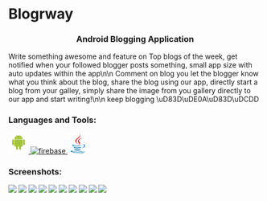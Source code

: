 # Blogrway

<h3 align="center">Android Blogging Application</h3>

Write something awesome and feature on Top blogs of the week, get notified when your followed blogger posts something, small app size with auto updates within the app\n\n Comment on blog you let the blogger know what you think about the blog, share the blog using our app, directly start a blog from your galley, simply share the image from you gallery directly to our app and start writing!\n\n
keep blogging \uD83D\uDE0A\uD83D\uDCDD

<h3 align="left">Languages and Tools:</h3>
<p align="left"> <a href="https://developer.android.com" target="_blank" rel="noreferrer"> <img src="https://raw.githubusercontent.com/devicons/devicon/master/icons/android/android-original-wordmark.svg" alt="android" width="40" height="40"/> </a> <a href="https://firebase.google.com/" target="_blank" rel="noreferrer"> <img src="https://www.vectorlogo.zone/logos/firebase/firebase-icon.svg" alt="firebase" width="40" height="40"/> </a> <a href="https://www.java.com" target="_blank" rel="noreferrer"> <img src="https://raw.githubusercontent.com/devicons/devicon/master/icons/java/java-original.svg" alt="java" width="40" height="40"/> </a> </p>

<h3 align="left">Screenshots:</h3>
<p float="left">
<img src="https://i.postimg.cc/1RLXkydD/splash.png" width="200" /> <img src="https://i.postimg.cc/MGKp7HcJ/login.png" width="200" /> 
<img src="https://i.postimg.cc/PfLNVCSt/regis.png" width="200" />
<img src="https://i.postimg.cc/25c82Yvb/blogs.png" width="200" />
<img src="https://i.postimg.cc/85cg5r7s/addblog.png" width="200" />
<img src="https://i.postimg.cc/xTM8YWrh/ideas.png" width="200" />
<img src="https://i.postimg.cc/0Q4RJ2Sn/add-ideas.png" width="200" />
<img src="https://i.postimg.cc/WzJRmL6v/screden-3.png" width="200" />
<img src="https://i.postimg.cc/Cx01KmS1/profile.png" width="200" />
<img src="https://i.postimg.cc/cLGWmHb5/aboutus.png" width="200" />

</p>

